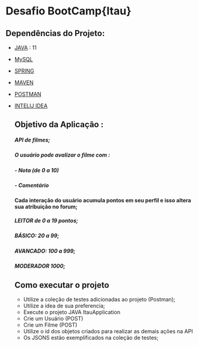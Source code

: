 # Desafio BootCamp{Itau}

## Dependências do Projeto: 
- [JAVA] : 11
- [MySQL]
- [SPRING]
- [MAVEN]
- [POSTMAN]
- [INTELIJ IDEA]
  
  ## Objetivo da Aplicação : 
  ##### API de filmes; 
   ##### O usuário pode avalizar o filme com : 
   ##### - Nota (de 0 a 10)
   ##### - Comentário
   #### Cada interação do usuário acumula pontos em seu perfil e isso altera sua atribuição no forum; 
   ##### LEITOR de 0 a 19 pontos; 
   ##### BÁSICO: 20 a 99; 
   ##### AVANCADO: 100 a 999;
   ##### MODERADOR 1000;   
  
  
  ## Como executar o projeto
  - Utilize a coleção de testes adicionadas ao projeto (Postman);
  - Utilize a idea de sua preferencia; 
  - Execute o projeto JAVA ItauApplication 
  - Crie um Usuário (POST)
  - Crie um Filme (POST)
  - Utilize o id dos objetos criados para realizar as demais ações na API 
  - Os JSONS estão exemplificados na coleção de testes;   
   
  
 

[JAVA]: https://www.java.com/pt-BR/
[MySQL]: https://www.mysql.com/
[SPRING]: https://spring.io/projects/spring-boot
[MAVEN]: https://maven.apache.org/download.cgi
[POSTMAN]: https://www.postman.com/
[INTELIJ IDEA]: https://www.jetbrains.com/pt-br/idea/
